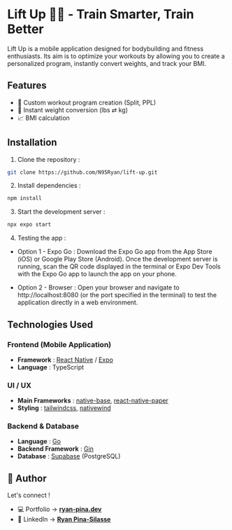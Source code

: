 # Lift Up 🏋️‍♂️ - Train Smarter, Train Better

Lift Up is a mobile application designed for bodybuilding and fitness enthusiasts. Its aim is to optimize your workouts by allowing you to create a personalized program, instantly convert weights, and track your BMI.

## Features

- 📅 Custom workout program creation (Split, PPL)
- 🔄 Instant weight conversion (lbs ⇄ kg)
- 📈 BMI calculation

## Installation

1. Clone the repository :

```bash
git clone https://github.com/N95Ryan/lift-up.git
```

2. Install dependencies :

```bash
npm install
```

3. Start the development server :

```bash
npx expo start
```

4. Testing the app :

- Option 1 - Expo Go : Download the Expo Go app from the App Store (iOS) or Google Play Store (Android). Once the development server is running, scan the QR code displayed in the terminal or Expo Dev Tools with the Expo Go app to launch the app on your phone.

- Option 2 - Browser : Open your browser and navigate to http://localhost:8080 (or the port specified in the terminal) to test the application directly in a web environment.

## Technologies Used

### **Frontend (Mobile Application)**

- **Framework** : [React Native](https://reactnative.dev/) / [Expo](https://expo.dev/)
- **Language** : TypeScript

### **UI / UX**

- **Main Frameworks** : [native-base](https://nativebase.io/), [react-native-paper](https://callstack.github.io/react-native-paper/)
- **Styling** : [tailwindcss](https://tailwindcss.com/), [nativewind](https://www.nativewind.dev/)

### **Backend & Database**

- **Language** : [Go](https://golang.org/)
- **Backend Framework** : [Gin](https://gin-gonic.com/)
- **Database** : [Supabase](https://supabase.com/) (PostgreSQL)

## 👥 Author

Let's connect !

- 💻 Portfolio → **[ryan-pina.dev](https://ryan-pina.dev/en)**
- 💼 LinkedIn → **[Ryan Pina-Silasse](https://www.linkedin.com/in/ryan-pina-silasse/)**
